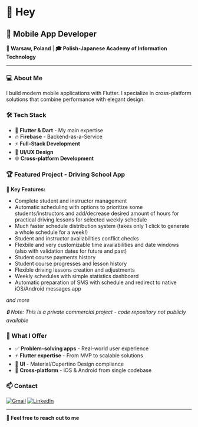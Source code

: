 # 👋 Hey

## 🚀 Mobile App Developer

**📍 Warsaw, Poland** | **🎓 Polish-Japanese Academy of Information Technology**

---

### 💻 About Me

I build modern mobile applications with Flutter. I specialize in cross-platform solutions that combine performance with elegant design.

### 🛠️ Tech Stack

- 📱 **Flutter & Dart** - My main expertise
- 🔥 **Firebase** - Backend-as-a-Service  
- ⚡ **Full-Stack Development**
- 🎨 **UI/UX Design**
- 🌐 **Cross-platform Development**

### 🏆 Featured Project - Driving School App

**🎯 Key Features:**
- Complete student and instructor management
- Automatic scheduling with options to prioritize some students/instructors and add/decrease desired amount of hours for practical driving lessons for selected weekly schedule
- Much faster schedule distribution system (takes only 1 click to generate a whole schedule for a week!)
- Student and instructor availabilities conflict checks
- Flexbile and very customizable time availabilities and date windows (also with validation dates for future and past)
- Student course payments history
- Student course progresses and lesson history
- Flexible driving lessons creation and adjustments
- Weekly schedules with simple statistics dashboard
- Automatic preparation of SMS with schedule and redirect to native iOS/Android messages app
  
*and more*

*🔒 Note: This is a private commercial project - code repository not publicly available*

### 🌟 What I Offer

- ✅ **Problem-solving apps** - Real-world user experience
- ⚡ **Flutter expertise** - From MVP to scalable solutions
- 🎨 **UI** - Material/Cupertino Design compliance
- 🔄 **Cross-platform** - iOS & Android from single codebase

### 📫 Contact

[![Gmail](https://img.shields.io/badge/Gmail-D14836?style=for-the-badge&logo=gmail&logoColor=white)](mailto:szymon.zienkiewicz@gmail.com)
[![LinkedIn](https://img.shields.io/badge/LinkedIn-0077B5?style=for-the-badge&logo=linkedin&logoColor=white)](https://linkedin.com/in/szymon-zienkiewicz)

---

**💬 Feel free to reach out to me**
